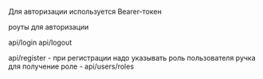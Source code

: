 Для авторизации используется Bearer-токен

роуты для авторизации

api/login
api/logout

api/register - при регистрации надо указывать роль пользователя
ручка для получение роле - api/users/roles
